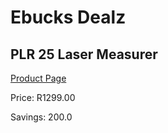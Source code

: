 
# Ebucks Dealz
## PLR 25 Laser Measurer
[Product Page](https://www.ebucks.com/web/shop/productSelected.do?prodId=1169670119&catId=370101825)

Price: R1299.00

Savings: 200.0


	